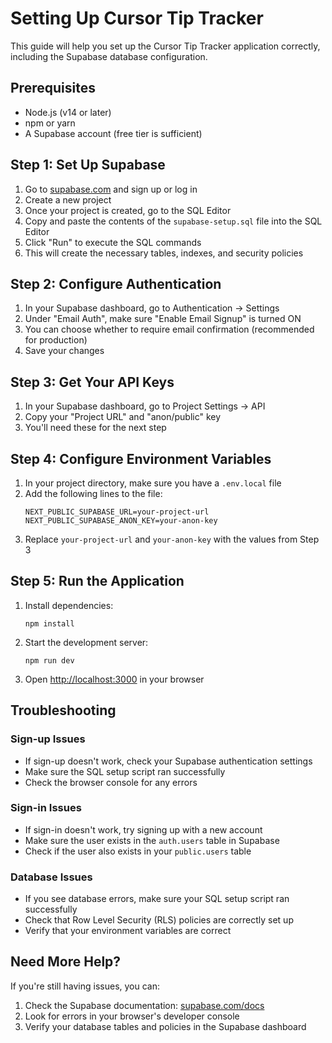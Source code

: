 # Setting Up Cursor Tip Tracker

This guide will help you set up the Cursor Tip Tracker application correctly, including the Supabase database configuration.

## Prerequisites

- Node.js (v14 or later)
- npm or yarn
- A Supabase account (free tier is sufficient)

## Step 1: Set Up Supabase

1. Go to [supabase.com](https://supabase.com) and sign up or log in
2. Create a new project
3. Once your project is created, go to the SQL Editor
4. Copy and paste the contents of the `supabase-setup.sql` file into the SQL Editor
5. Click "Run" to execute the SQL commands
6. This will create the necessary tables, indexes, and security policies

## Step 2: Configure Authentication

1. In your Supabase dashboard, go to Authentication → Settings
2. Under "Email Auth", make sure "Enable Email Signup" is turned ON
3. You can choose whether to require email confirmation (recommended for production)
4. Save your changes

## Step 3: Get Your API Keys

1. In your Supabase dashboard, go to Project Settings → API
2. Copy your "Project URL" and "anon/public" key
3. You'll need these for the next step

## Step 4: Configure Environment Variables

1. In your project directory, make sure you have a `.env.local` file
2. Add the following lines to the file:
   ```
   NEXT_PUBLIC_SUPABASE_URL=your-project-url
   NEXT_PUBLIC_SUPABASE_ANON_KEY=your-anon-key
   ```
3. Replace `your-project-url` and `your-anon-key` with the values from Step 3

## Step 5: Run the Application

1. Install dependencies:
   ```
   npm install
   ```
2. Start the development server:
   ```
   npm run dev
   ```
3. Open [http://localhost:3000](http://localhost:3000) in your browser

## Troubleshooting

### Sign-up Issues

- If sign-up doesn't work, check your Supabase authentication settings
- Make sure the SQL setup script ran successfully
- Check the browser console for any errors

### Sign-in Issues

- If sign-in doesn't work, try signing up with a new account
- Make sure the user exists in the `auth.users` table in Supabase
- Check if the user also exists in your `public.users` table

### Database Issues

- If you see database errors, make sure your SQL setup script ran successfully
- Check that Row Level Security (RLS) policies are correctly set up
- Verify that your environment variables are correct

## Need More Help?

If you're still having issues, you can:

1. Check the Supabase documentation: [supabase.com/docs](https://supabase.com/docs)
2. Look for errors in your browser's developer console
3. Verify your database tables and policies in the Supabase dashboard 